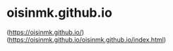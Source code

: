 # oisinmk.github.io

(https://oisinmk.github.io/)
(https://oisinmk.github.io/oisinmk.github.io/index.html) 
